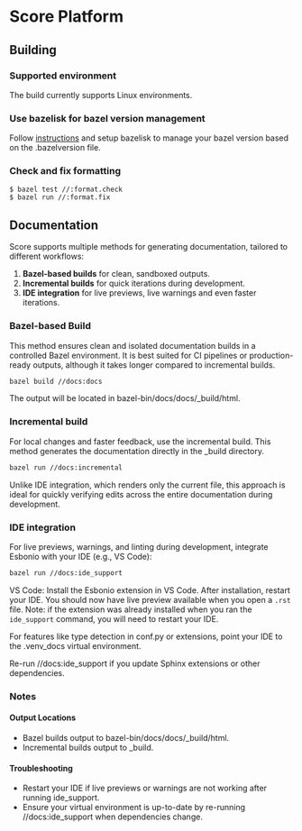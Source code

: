 # Score Platform

## Building

### Supported environment
The build currently supports Linux environments.

### Use bazelisk for bazel version management
Follow [instructions](https://github.com/bazelbuild/bazelisk) and setup bazelisk to manage your bazel version based on the .bazelversion file.

### Check and fix formatting
```
$ bazel test //:format.check
$ bazel run //:format.fix
```

## Documentation

Score supports multiple methods for generating documentation, tailored to different workflows:
1. **Bazel-based builds** for clean, sandboxed outputs.
2. **Incremental builds** for quick iterations during development.
3. **IDE integration** for live previews, live warnings and even faster iterations.

### Bazel-based Build

This method ensures clean and isolated documentation builds in a controlled Bazel environment.
It is best suited for CI pipelines or production-ready outputs, although it takes longer compared to
incremental builds.

```sh
bazel build //docs:docs
```
The output will be located in bazel-bin/docs/docs/_build/html.


### Incremental build

For local changes and faster feedback, use the incremental build.
This method generates the documentation directly in the _build directory.

```sh
bazel run //docs:incremental
```
Unlike IDE integration, which renders only the current file, this approach is ideal for quickly
verifying edits across the entire documentation during development.


### IDE integration

For live previews, warnings, and linting during development,
integrate Esbonio with your IDE (e.g., VS Code):

```sh
bazel run //docs:ide_support
```

VS Code: Install the Esbonio extension in VS Code. After installation, restart your IDE.
You should now have live preview available when you open a `.rst` file.
Note: if the extension was already installed when you ran the `ide_support` command,
you will need to restart your IDE.

For features like type detection in conf.py or extensions,
point your IDE to the .venv_docs virtual environment.

Re-run //docs:ide_support if you update Sphinx extensions or other dependencies.

### Notes
#### Output Locations
* Bazel builds output to bazel-bin/docs/docs/_build/html.
* Incremental builds output to _build.

#### Troubleshooting
* Restart your IDE if live previews or warnings are not working after running ide_support.
* Ensure your virtual environment is up-to-date by re-running //docs:ide_support when dependencies
  change.
